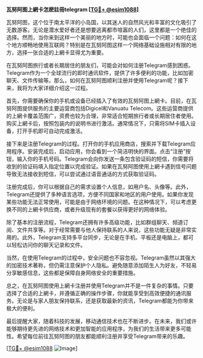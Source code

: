 **瓦努阿图上網卡怎麽註冊telegram [[TG💪+ @esim1088](https://t.me/s/esim1088)]**

瓦努阿图，这个位于南太平洋的小岛国，以其迷人的自然风光和丰富的文化吸引了无数游客。无论是潜水爱好者还是想要逃离都市喧嚣的人们，这里都是一个绝佳的选择。然而，当你来到这样一个美丽的地方时，可能也会面临一个问题：如何在这个地方顺畅地使用互联网？特别是在瓦努阿图这样一个网络基础设施相对有限的地方，选择一张合适的上網卡显得尤为重要。

在瓦努阿图旅行或者长期居住的朋友们，可能会对如何注册Telegram感到困惑。Telegram作为一个全球流行的即时通讯软件，提供了许多便利的功能，比如加密聊天、文件传输等。那么，如何在瓦努阿图顺利注册并使用Telegram呢？接下来，我将为大家详细介绍这一过程。

首先，你需要确保你的手机或设备已经插入了有效的瓦努阿图上網卡。目前，在瓦努阿图提供服务的主要运营商包括Digicel和Vanuatu Telecom。这些运营商提供的上網卡覆盖范围广，资费也较为合理，非常适合短期旅行者或长期居住者使用。购买上網卡后，按照包装内的说明书进行激活。通常情况下，只需将SIM卡插入设备，打开手机即可自动完成激活。

接下来是注册Telegram的过程。打开你的手机应用商店，搜索并下载Telegram应用程序。安装完成后，启动应用，你会看到一个简洁明快的界面。点击“注册”按钮，输入你的手机号码。Telegram会向你发送一条包含验证码的短信，你需要将收到的验证码填入指定位置以完成验证。如果在瓦努阿图使用上網卡遇到信号问题导致无法接收到短信，可以尝试通过语音通话的方式获取验证码。

注册完成后，你可以根据自己的需求设置个人信息，如用户名、头像等。此外，Telegram还提供了多种语言选项，方便不同国家和地区的用户使用。如果你发现某些功能无法正常使用，可能是由于网络环境的问题。在这种情况下，可以考虑更换不同的上網卡供应商，或者升级现有的套餐以获得更好的网络体验。

除了基本的注册流程，Telegram还拥有许多高级功能，比如群组聊天、频道订阅、文件共享等。对于经常需要与他人保持联系的人来说，这些功能无疑是非常实用的。此外，Telegram支持多平台同步，无论是在手机、平板还是电脑上，都可以轻松访问你的聊天记录和文件。

当然，在使用Telegram的过程中，安全问题也不容忽视。Telegram虽然以其强大的加密技术著称，但仍需注意保护个人隐私。避免随意添加陌生人为好友，不轻易分享敏感信息，这些都是保障自身网络安全的重要措施。

总之，在瓦努阿图使用上網卡注册并使用Telegram并不是一件复杂的事情。只要选择了合适的上網卡，并遵循正确的操作步骤，你就能享受到高效便捷的通讯服务。无论是与家人朋友保持联系，还是获取最新的资讯，Telegram都能为你带来极大的便利。

最后提醒大家，随着科技的发展，移动通信技术也在不断进步。在未来，我们或许能够期待更先进的网络技术和更加智能的应用程序，为我们的生活带来更多可能性。希望每位前往瓦努阿图的朋友都能顺利注册并享受Telegram带来的乐趣。

[[TG💪+ @esim1088](https://t.me/s/esim1088) ![Image](https://i.postimg.cc/4NQfJmqS/Snipaste-2025-05-13-00-14-12.png)]